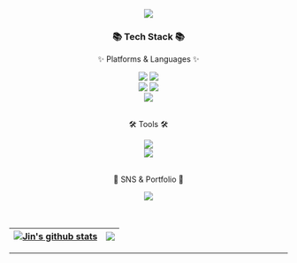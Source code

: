 <div align=center>
  <img src="https://capsule-render.vercel.app/api?type=waving&color=timeGradient&height=200&section=header&text=Jin's%20Log&fontSize=90" />
</div>

<div align="center">
 	<h3>📚 Tech Stack 📚</h3>
	 <p>✨ Platforms & Languages ✨</p>
</div>

<div align="center">
	<img src="https://img.shields.io/badge/Java-007396?style=flat&logo=Conda-Forge&logoColor=white" />
<!-- 	<img src="https://img.shields.io/badge/HTML5-E34F26?style=flat&logo=HTML5&logoColor=white" /> -->
<!-- 	<img src="https://img.shields.io/badge/CSS3-1572B6?style=flat&logo=CSS3&logoColor=white" /> -->
	<img src="https://img.shields.io/badge/JavaScript-F7DF1E?style=flat&logo=JavaScript&logoColor=white" />
<!-- 	<img src="https://img.shields.io/badge/jQuery-0769AD?style=flat&logo=jQuery&logoColor=white" /> -->
<!-- 	<img src="https://img.shields.io/badge/react-61DAFB?style=flat&logo=react&logoColor=black"> -->
  	<br>
<!-- 	<img src="https://img.shields.io/badge/Spring-6DB33F?style=flat&logo=Spring&logoColor=white" /> -->
	<img src="https://img.shields.io/badge/springboot-6DB33F?style=flat&logo=springboot&logoColor=white">
<!-- 	<img src="https://img.shields.io/badge/Bootstrap-7952B3?style=flat&logo=Bootstrap&logoColor=white" /> -->
	<img src="https://img.shields.io/badge/Mybatis-000000?style=flat&logo=Fluentd&logoColor=white" />
<!--  	<img src="https://img.shields.io/badge/node.js-339933?style=flat&logo=Node.js&logoColor=white"> -->
	<br>
<!-- 	<img src="https://img.shields.io/badge/Oracle%20SQL-F80000?style=flat&logo=Oracle&logoColor=white" /> -->
	<img src="https://img.shields.io/badge/MySQL-4479A1?style=flat&logo=MySQL&logoColor=white" />
<!-- 	<img src="https://img.shields.io/badge/Linux-FCC624?style=flat&logo=Linux&logoColor=white" /> -->
</div>

<br>

<div align=center>
	<p>🛠 Tools 🛠</p>
</div>

<div align=center>
<!-- 	<img src="https://img.shields.io/badge/Eclipse%20IDE-2C2255?style=flat&logo=EclipseIDE&logoColor=white" /> -->
<!-- 	<img src="https://img.shields.io/badge/Visual%20Studio%20Code-007ACC?style=flat&logo=VisualStudioCode&logoColor=white" /> -->
	<img src="https://img.shields.io/badge/IntelliJ-000000?style=flat&logo=intellijidea&logoColor=white" />
	<br>
<!-- 	<img src="https://img.shields.io/badge/Tomcat-F8DC75?style=flat&logo=ApacheTomcat&logoColor=white" /> -->
	<img src="https://img.shields.io/badge/GitHub-181717?style=flat&logo=GitHub&logoColor=white" />
</div>

<br>

<div align=center>
	<p>🎨 SNS & Portfolio 🎨</p>
</div>
<div align=center>
	<!--<a href="https://yermi.co.kr">
		<img src="https://img.shields.io/badge/Portfolio-FF3633?style=flat&logo=Micro.blog&logoColor=white" />
	</a>-->
<!-- 	<a href="https://blog.naver.com/jins_log">
		<img src="https://img.shields.io/badge/-Blog-92a8d1?logo=naver&logoColor=white" />
	</a> -->
	<a href="mailto:pdjin8119@gmail.com">
		<img src="https://img.shields.io/badge/Gmail-EA4335?style=flat&logo=Gmail&logoColor=white" />
	</a>
<!-- 	<a href="https://pdjin8119.notion.site/Back-End-Developer-e1c34d1e196f42b5b7ef7e4ade10f165?pvs=4">
		<img src="https://img.shields.io/badge/Notion-000000?style=flat&logo=Notion&logoColor=white" />
	</a> -->
	<br>
</div>

<br>
<br>

 | <a href="https://github.com/DojinP/github-readme-stats"><img align="center" src="https://github-readme-stats.vercel.app/api?username=DojinP&show_icons=true&include_all_commits=true&theme=buefy&hide_border=true" alt="Jin's github stats" /></a> | <a href="https://github.com/DojinP/github-readme-stats"><img align="center" src="https://github-readme-stats.vercel.app/api/top-langs/?username=DojinP&layout=compact&theme=buefy&hide_border=true" /></a> |
 | ------------- | ------------- |















---


<!--![header](https://capsule-render.vercel.app/api?type=wave&color=EAEBEC&width=800&height=350&section=header&section=footer&text=Jin's%20GitHub&fontColor=423587)-->
<!--[![Jin's githubstats](https://github-readme-stats.vercel.app/api?username=DojinP&show_icons=true&theme=radical)](https://github.com/DojinP)-->
<!-- [![Top Langs](https://github-readme-stats.vercel.app/api/top-langs/?username=DojinP&layout=compact&show_icons=true&theme=radical)](https://github.com/DojinP/github-readme-stats) -->
<!--![C](https://img.shields.io/badge/-C-123456?style=flat-square&logo=C&logoColor=black)-->
<!-- ![TypeScript](https://img.shields.io/badge/-TypeScript-3178C6?style=flat-square&logo=TypeScript&logoColor=white)
![Serverless](https://img.shields.io/badge/-Serverless-FD5750?style=flat-square&logo=Serverless&logoColor=magenta)
![MariaDB](https://img.shields.io/badge/-MariaDB-1F305F?style=flat-square&logo=mariadb&logoColor=white) -->
<!--![Java](https://img.shields.io/badge/-자바-007396?style=flat&logo=Java&logoColor=ffffff)
![Spring](https://img.shields.io/badge/-Spring-6DB33F?style=for-the-badge&logo=Spring&logoColor=white)-->




<!-- # Hi there 👋
## Hi there 👋
### Hi there 👋
#### Hi there 👋
##### Hi there 👋 
-->

<!-- **굵게** <br>
*이탤릭* <br>
~~취소선~~ <br>

* 1번
* 2번
* 3번

[네이버 가자](https://www.naver.com)

|header|description|
|--|--|
|cell1|cell2|

```
System.out.println("요기요");
```

- [ ] 사람입니까?

:joy:
 -->
<!-- ![footer](https://capsule-render.vercel.app/api?type=wave&color=auto&height=200&section=footer) -->

<!--
**DojinP/DojinP** is a ✨ _special_ ✨ repository because its `README.md` (this file) appears on your GitHub profile.

Here are some ideas to get you started:

- 🔭 I’m currently working on ...
- 🌱 I’m currently learning ...
- 👯 I’m looking to collaborate on ...
- 🤔 I’m looking for help with ...
- 💬 Ask me about ...
- 📫 How to reach me: ...
- 😄 Pronouns: ...
- ⚡ Fun fact: ...
-->
